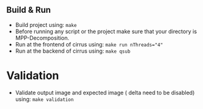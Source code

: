## Build & Run
* Build project using: ```make```
* Before running any script or the project make sure that your directory is MPP-Decomposition.
* Run at the frontend of cirrus using: ```make run nThreads="4"```
* Run at the backend of cirrus using: ```make qsub```


# Validation
* Validate output image and expected image ( delta need to be disabled) using: ```make validation```
